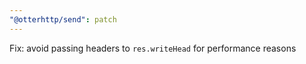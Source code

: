 ```yaml
---
"@otterhttp/send": patch
---
```


Fix: avoid passing headers to `res.writeHead` for performance reasons
